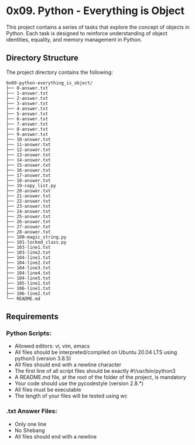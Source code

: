 # 0x09. Python - Everything is Object

This project contains a series of tasks that explore the concept of objects in Python. Each task is designed to reinforce understanding of object identities, equality, and memory management in Python.

## Directory Structure

The project directory contains the following:

```plaintext
0x09-python-everything_is_object/
├── 0-answer.txt
├── 1-answer.txt
├── 2-answer.txt
├── 3-answer.txt
├── 4-answer.txt
├── 5-answer.txt
├── 6-answer.txt
├── 7-answer.txt
├── 8-answer.txt
├── 9-answer.txt
├── 10-answer.txt
├── 11-answer.txt
├── 12-answer.txt
├── 13-answer.txt
├── 14-answer.txt
├── 15-answer.txt
├── 16-answer.txt
├── 17-answer.txt
├── 18-answer.txt
├── 19-copy_list.py
├── 20-answer.txt
├── 21-answer.txt
├── 22-answer.txt
├── 23-answer.txt
├── 24-answer.txt
├── 25-answer.txt
├── 26-answer.txt
├── 27-answer.txt
├── 28-answer.txt
├── 100-magic_string.py
├── 101-locked_class.py
├── 103-line1.txt
├── 103-line2.txt
├── 104-line1.txt
├── 104-line2.txt
├── 104-line3.txt
├── 104-line4.txt
├── 104-line5.txt
├── 105-line1.txt
├── 106-line1.txt
├── 106-line2.txt
└── README.md
```

## Requirements

### Python Scripts:

- Allowed editors: vi, vim, emacs
- All files should be interpreted/compiled on Ubuntu 20.04 LTS using python3 (version 3.8.5)
- All files should end with a newline character
- The first line of all script files should be exactly #!/usr/bin/python3
- A README.md file, at the root of the folder of the project, is mandatory
- Your code should use the pycodestyle (version 2.8.*)
- All files must be executable
- The length of your files will be tested using wc


### .txt Answer Files:
- Only one line
- No Shebang
- All files should end with a newline
